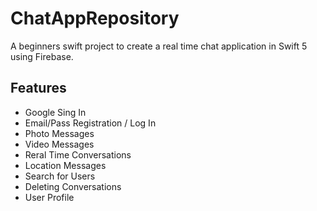 # ChatAppRepository

A beginners swift project to create a real time chat application in Swift 5 using Firebase.

## Features
- Google Sing In
- Email/Pass Registration / Log In
- Photo Messages
- Video Messages
- Reral Time Conversations
- Location Messages
- Search for Users
- Deleting Conversations
- User Profile

